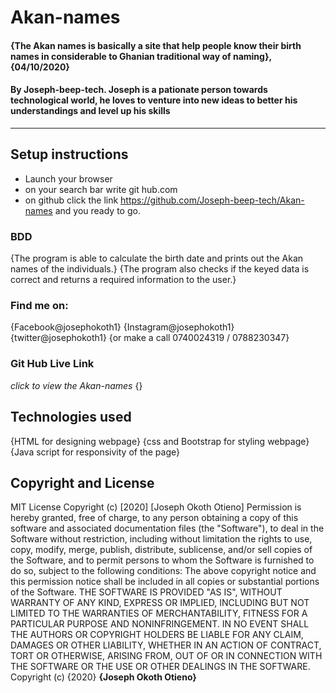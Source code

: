 # Akan-names
#### {The Akan names is basically a site that help people know their birth names in considerable to Ghanian traditional way of naming}, {04/10/2020}
#### By **Joseph-beep-tech. Joseph is a pationate person towards technological world, he loves to venture into new ideas to better his understandings and level up his skills**     
---
## Setup instructions
* Launch your browser
* on your search bar  write git hub.com
* on github click the link https://github.com/Joseph-beep-tech/Akan-names and you ready to go.
### BDD 
{The program is able to calculate the birth date and prints out the Akan names of the individuals.}
{The program also checks if the keyed data is correct and returns a required information to the user.}
### Find me on:
{Facebook@josephokoth1}
{Instagram@josephokoth1}
{twitter@josephokoth1}
{or make a call 0740024319 / 0788230347}
### Git Hub Live Link
*click to view the Akan-names*
 {}
 ## Technologies used
 {HTML for designing webpage}
 {css and Bootstrap for styling webpage}
 {Java script for responsivity of the page}
## Copyright and License
MIT License
Copyright (c) [2020] [Joseph Okoth Otieno]
Permission is hereby granted, free of charge, to any person obtaining a copy
of this software and associated documentation files (the "Software"), to deal
in the Software without restriction, including without limitation the rights
to use, copy, modify, merge, publish, distribute, sublicense, and/or sell
copies of the Software, and to permit persons to whom the Software is
furnished to do so, subject to the following conditions:
The above copyright notice and this permission notice shall be included in all
copies or substantial portions of the Software.
THE SOFTWARE IS PROVIDED "AS IS", WITHOUT WARRANTY OF ANY KIND, EXPRESS OR
IMPLIED, INCLUDING BUT NOT LIMITED TO THE WARRANTIES OF MERCHANTABILITY,
FITNESS FOR A PARTICULAR PURPOSE AND NONINFRINGEMENT. IN NO EVENT SHALL THE
AUTHORS OR COPYRIGHT HOLDERS BE LIABLE FOR ANY CLAIM, DAMAGES OR OTHER
LIABILITY, WHETHER IN AN ACTION OF CONTRACT, TORT OR OTHERWISE, ARISING FROM,
OUT OF OR IN CONNECTION WITH THE SOFTWARE OR THE USE OR OTHER DEALINGS IN THE
SOFTWARE.
Copyright (c) {2020} **{Joseph Okoth Otieno}**